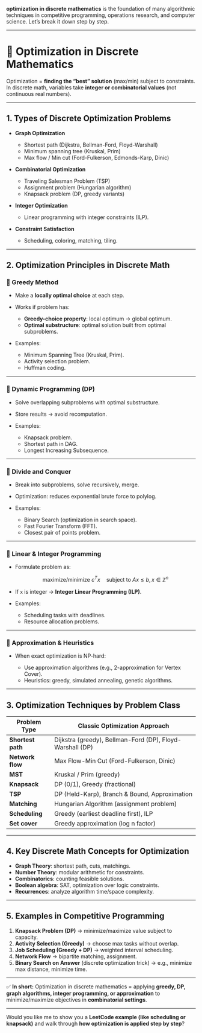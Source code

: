 **optimization in discrete mathematics** is the foundation of many algorithmic techniques in competitive programming, operations research, and computer science. Let’s break it down step by step.

---

# 🔑 Optimization in Discrete Mathematics

Optimization = **finding the “best” solution** (max/min) subject to constraints.
In discrete math, variables take **integer or combinatorial values** (not continuous real numbers).

---

## 1. **Types of Discrete Optimization Problems**

* **Graph Optimization**

  * Shortest path (Dijkstra, Bellman-Ford, Floyd-Warshall)
  * Minimum spanning tree (Kruskal, Prim)
  * Max flow / Min cut (Ford-Fulkerson, Edmonds-Karp, Dinic)
* **Combinatorial Optimization**

  * Traveling Salesman Problem (TSP)
  * Assignment problem (Hungarian algorithm)
  * Knapsack problem (DP, greedy variants)
* **Integer Optimization**

  * Linear programming with integer constraints (ILP).
* **Constraint Satisfaction**

  * Scheduling, coloring, matching, tiling.

---

## 2. **Optimization Principles in Discrete Math**

### 🔹 Greedy Method

* Make a **locally optimal choice** at each step.
* Works if problem has:

  * **Greedy-choice property**: local optimum → global optimum.
  * **Optimal substructure**: optimal solution built from optimal subproblems.
* Examples:

  * Minimum Spanning Tree (Kruskal, Prim).
  * Activity selection problem.
  * Huffman coding.

---

### 🔹 Dynamic Programming (DP)

* Solve overlapping subproblems with optimal substructure.
* Store results → avoid recomputation.
* Examples:

  * Knapsack problem.
  * Shortest path in DAG.
  * Longest Increasing Subsequence.

---

### 🔹 Divide and Conquer

* Break into subproblems, solve recursively, merge.
* Optimization: reduces exponential brute force to polylog.
* Examples:

  * Binary Search (optimization in search space).
  * Fast Fourier Transform (FFT).
  * Closest pair of points problem.

---

### 🔹 Linear & Integer Programming

* Formulate problem as:

  $$
  \text{maximize/minimize } c^T x \quad \text{subject to } Ax \leq b, \, x \in \mathbb{Z}^n
  $$
* If `x` is integer → **Integer Linear Programming (ILP)**.
* Examples:

  * Scheduling tasks with deadlines.
  * Resource allocation problems.

---

### 🔹 Approximation & Heuristics

* When exact optimization is NP-hard:

  * Use approximation algorithms (e.g., 2-approximation for Vertex Cover).
  * Heuristics: greedy, simulated annealing, genetic algorithms.

---

## 3. **Optimization Techniques by Problem Class**

| Problem Type      | Classic Optimization Approach                             |
| ----------------- | --------------------------------------------------------- |
| **Shortest path** | Dijkstra (greedy), Bellman-Ford (DP), Floyd-Warshall (DP) |
| **Network flow**  | Max Flow-Min Cut (Ford-Fulkerson, Dinic)                  |
| **MST**           | Kruskal / Prim (greedy)                                   |
| **Knapsack**      | DP (0/1), Greedy (fractional)                             |
| **TSP**           | DP (Held-Karp), Branch & Bound, Approximation             |
| **Matching**      | Hungarian Algorithm (assignment problem)                  |
| **Scheduling**    | Greedy (earliest deadline first), ILP                     |
| **Set cover**     | Greedy approximation (log n factor)                       |

---

## 4. **Key Discrete Math Concepts for Optimization**

* **Graph Theory**: shortest path, cuts, matchings.
* **Number Theory**: modular arithmetic for constraints.
* **Combinatorics**: counting feasible solutions.
* **Boolean algebra**: SAT, optimization over logic constraints.
* **Recurrences**: analyze algorithm time/space complexity.

---

## 5. **Examples in Competitive Programming**

1. **Knapsack Problem (DP)** → minimize/maximize value subject to capacity.
2. **Activity Selection (Greedy)** → choose max tasks without overlap.
3. **Job Scheduling (Greedy + DP)** → weighted interval scheduling.
4. **Network Flow** → bipartite matching, assignment.
5. **Binary Search on Answer** (discrete optimization trick) → e.g., minimize max distance, minimize time.

---

✅ **In short:**
Optimization in discrete mathematics = applying **greedy, DP, graph algorithms, integer programming, or approximation** to minimize/maximize objectives in **combinatorial settings**.

---

Would you like me to show you a **LeetCode example (like scheduling or knapsack)** and walk through **how optimization is applied step by step**?
